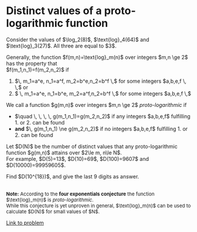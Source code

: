 # Distinct values of a proto-logarithmic function

<p>Consider the values of $\log_2(8)$, $\text{log}_4(64)$ and $\text{log}_3(27)$. All three are equal to $3$.</p>

<p>Generally, the function $f(m,n)=\text{log}_m(n)$ over integers $m,n \ge 2$ has the property that <br />
$f(m_1,n_1)=f(m_2,n_2)$ if
</p><ol><li>$\, m_1=a^e, n_1=a^f, m_2=b^e,n_2=b^f \,$ for some integers $a,b,e,f \, \,$ or </li>
<li> $ \, m_1=a^e, n_1=b^e, m_2=a^f,n_2=b^f \,$ for some integers $a,b,e,f \,$ </li></ol><p>We call a function $g(m,n)$ over integers $m,n \ge 2$ <i>proto-logarithmic</i>  if 
</p><ul><li>$\quad  \, \, \, \, g(m_1,n_1)=g(m_2,n_2)$ if any integers $a,b,e,f$ fulfilling 1. or 2. can be found </li>
<li><b>and</b> $\, g(m_1,n_1) \ne g(m_2,n_2)$ if no integers $a,b,e,f$ fulfilling 1. or 2. can be found</li>
</ul><p>Let $D(N)$ be the number of distinct values that any proto-logarithmic function $g(m,n)$ attains over $2\le m, n\le N$.<br />
For example, $D(5)=13$, $D(10)=69$, $D(100)=9607$ and $D(10000)=99959605$.</p>

<p>Find $D(10^{18})$, and give the last 9 digits as answer.</p>


<p><br /><font size="2"><b>Note:</b> According to the <b>four exponentials conjecture</b> the function $\text{log}_m(n)$ is <i>proto-logarithmic</i>.<br /> While this conjecture is yet unproven in general, $\text{log}_m(n)$ can be used to calculate $D(N)$ for small values of $N$.</font></p>

[Link to problem](https://projecteuler.net/problem=652)
